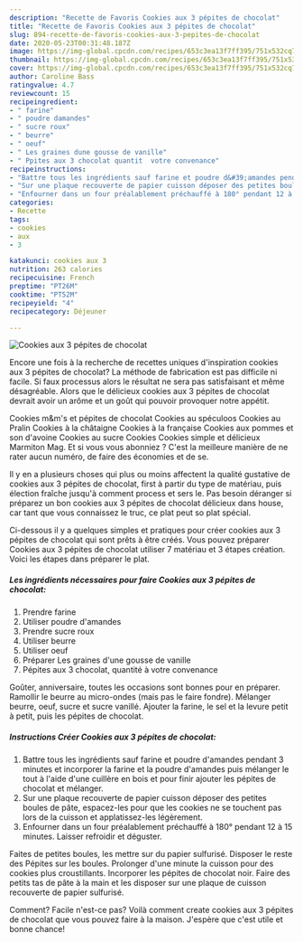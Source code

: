 ```yaml
---
description: "Recette de Favoris Cookies aux 3 pépites de chocolat"
title: "Recette de Favoris Cookies aux 3 pépites de chocolat"
slug: 894-recette-de-favoris-cookies-aux-3-pepites-de-chocolat
date: 2020-05-23T00:31:48.187Z
image: https://img-global.cpcdn.com/recipes/653c3ea13f7ff395/751x532cq70/cookies-aux-3-pepites-de-chocolat-photo-principale-de-la-recette.jpg
thumbnail: https://img-global.cpcdn.com/recipes/653c3ea13f7ff395/751x532cq70/cookies-aux-3-pepites-de-chocolat-photo-principale-de-la-recette.jpg
cover: https://img-global.cpcdn.com/recipes/653c3ea13f7ff395/751x532cq70/cookies-aux-3-pepites-de-chocolat-photo-principale-de-la-recette.jpg
author: Caroline Bass
ratingvalue: 4.7
reviewcount: 15
recipeingredient:
- " farine"
- " poudre damandes"
- " sucre roux"
- " beurre"
- " oeuf"
- " Les graines dune gousse de vanille"
- " Ppites aux 3 chocolat quantit  votre convenance"
recipeinstructions:
- "Battre tous les ingrédients sauf farine et poudre d&#39;amandes pendant 3 minutes et incorporer la farine et la poudre d&#39;amandes puis mélanger le tout à l&#39;aide d&#39;une cuillère en bois et pour finir ajouter les pépites de chocolat et mélanger."
- "Sur une plaque recouverte de papier cuisson déposer des petites boules de pâte, espacez-les pour que les cookies ne se touchent pas lors de la cuisson et applatissez-les légèrement."
- "Enfourner dans un four préalablement préchauffé à 180° pendant 12 à 15 minutes. Laisser refroidir et déguster."
categories:
- Recette
tags:
- cookies
- aux
- 3

katakunci: cookies aux 3 
nutrition: 263 calories
recipecuisine: French
preptime: "PT26M"
cooktime: "PT52M"
recipeyield: "4"
recipecategory: Déjeuner

---
```



![Cookies aux 3 pépites de chocolat](https://img-global.cpcdn.com/recipes/653c3ea13f7ff395/751x532cq70/cookies-aux-3-pepites-de-chocolat-photo-principale-de-la-recette.jpg)

Encore une fois à la recherche de recettes uniques d'inspiration cookies aux 3 pépites de chocolat? La méthode de fabrication est pas difficile ni facile. Si faux processus alors le résultat ne sera pas satisfaisant et même désagréable. Alors que le délicieux cookies aux 3 pépites de chocolat devrait avoir un arôme et un goût qui pouvoir provoquer notre appétit.

Cookies m&amp;m&#39;s et pépites de chocolat Cookies au spéculoos Cookies au Pralin Cookies à la châtaigne Cookies à la française Cookies aux pommes et son d&#39;avoine Cookies au sucre Cookies Cookies simple et délicieux Marmiton Mag. Et si vous vous abonniez ? C&#39;est la meilleure manière de ne rater aucun numéro, de faire des économies et de se.

Il y en a plusieurs choses qui plus ou moins affectent la qualité gustative de cookies aux 3 pépites de chocolat, first à partir du type de matériau, puis élection fraîche jusqu'à comment process et sers le. Pas besoin déranger si préparez un bon cookies aux 3 pépites de chocolat délicieux dans house, car tant que vous connaissez le truc, ce plat peut so plat spécial.


Ci-dessous il y a quelques simples et pratiques pour créer cookies aux 3 pépites de chocolat qui sont prêts à être créés. Vous pouvez préparer Cookies aux 3 pépites de chocolat utiliser 7 matériau et 3 étapes création. Voici les étapes dans préparer le plat.

<!--inarticleads1-->

##### Les ingrédients nécessaires pour faire Cookies aux 3 pépites de chocolat:

1. Prendre  farine
1. Utiliser  poudre d&#39;amandes
1. Prendre  sucre roux
1. Utiliser  beurre
1. Utiliser  oeuf
1. Préparer  Les graines d&#39;une gousse de vanille
1.   Pépites aux 3 chocolat, quantité à votre convenance


Goûter, anniversaire, toutes les occasions sont bonnes pour en préparer. Ramollir le beurre au micro-ondes (mais pas le faire fondre). Mélanger beurre, oeuf, sucre et sucre vanillé. Ajouter la farine, le sel et la levure petit à petit, puis les pépites de chocolat. 

<!--inarticleads2-->

##### Instructions Créer Cookies aux 3 pépites de chocolat:

1. Battre tous les ingrédients sauf farine et poudre d&#39;amandes pendant 3 minutes et incorporer la farine et la poudre d&#39;amandes puis mélanger le tout à l&#39;aide d&#39;une cuillère en bois et pour finir ajouter les pépites de chocolat et mélanger.
1. Sur une plaque recouverte de papier cuisson déposer des petites boules de pâte, espacez-les pour que les cookies ne se touchent pas lors de la cuisson et applatissez-les légèrement.
1. Enfourner dans un four préalablement préchauffé à 180° pendant 12 à 15 minutes. Laisser refroidir et déguster.


Faites de petites boules, les mettre sur du papier sulfurisé. Disposer le reste des Pépites sur les boules. Prolonger d&#39;une minute la cuisson pour des cookies plus croustillants. Incorporer les pépites de chocolat noir. Faire des petits tas de pâte à la main et les disposer sur une plaque de cuisson recouverte de papier sulfurisé. 


Comment? Facile n'est-ce pas? Voilà comment create cookies aux 3 pépites de chocolat que vous pouvez faire à la maison. J'espère que c'est utile et bonne chance!
